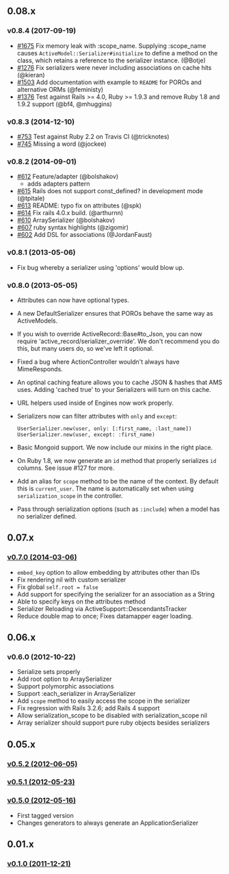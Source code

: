 ## 0.08.x

### v0.8.4 (2017-09-19)

- [#1675](https://github.com/rails-api/active_model_serializers/pull/1675) Fix memory leak with :scope_name.
  Supplying :scope_name causes `ActiveModel::Serializer#initialize` to
  define a method on the class, which retains a reference to the
  serializer instance. (@Botje)
- [#1276](https://github.com/rails-api/active_model_serializers/pull/1276) Fix serializers were never including associations on cache hits (@kieran)
- [#1503](https://github.com/rails-api/active_model_serializers/pull/1503) Add documentation with example to `README` for POROs and alternative ORMs (@feministy)
- [#1376](https://github.com/rails-api/active_model_serializers/pull/1376) Test against Rails >= 4.0, Ruby >= 1.9.3 and remove Ruby 1.8 and 1.9.2 support (@bf4, @mhuggins)

### v0.8.3 (2014-12-10)

- [#753](https://github.com/rails-api/active_model_serializers/pull/753) Test against Ruby 2.2 on Travis CI (@tricknotes)
- [#745](https://github.com/rails-api/active_model_serializers/pull/745) Missing a word (@jockee)

### v0.8.2 (2014-09-01)

- [#612](https://github.com/rails-api/active_model_serializers/pull/612) Feature/adapter (@bolshakov)
  * adds adapters pattern
- [#615](https://github.com/rails-api/active_model_serializers/pull/615) Rails does not support const_defined? in development mode (@tpitale)
- [#613](https://github.com/rails-api/active_model_serializers/pull/613) README: typo fix on attributes (@spk)
- [#614](https://github.com/rails-api/active_model_serializers/pull/614) Fix rails 4.0.x build. (@arthurnn)
- [#610](https://github.com/rails-api/active_model_serializers/pull/610) ArraySerializer (@bolshakov)
- [#607](https://github.com/rails-api/active_model_serializers/pull/607) ruby syntax highlights (@zigomir)
- [#602](https://github.com/rails-api/active_model_serializers/pull/602) Add DSL for associations (@JordanFaust)

### v0.8.1 (2013-05-06)

* Fix bug whereby a serializer using 'options' would blow up.

### v0.8.0 (2013-05-05)

* Attributes can now have optional types.

* A new DefaultSerializer ensures that POROs behave the same way as ActiveModels.

* If you wish to override ActiveRecord::Base#to_Json, you can now require
  'active_record/serializer_override'. We don't recommend you do this, but
  many users do, so we've left it optional.

* Fixed a bug where ActionController wouldn't always have MimeResponds.

* An optinal caching feature allows you to cache JSON & hashes that AMS uses.
  Adding 'cached true' to your Serializers will turn on this cache.

* URL helpers used inside of Engines now work properly.

* Serializers now can filter attributes with `only` and `except`:

  ```
  UserSerializer.new(user, only: [:first_name, :last_name])
  UserSerializer.new(user, except: :first_name)
  ```

* Basic Mongoid support. We now include our mixins in the right place.

* On Ruby 1.8, we now generate an `id` method that properly serializes `id`
  columns. See issue #127 for more.

* Add an alias for `scope` method to be the name of the context. By default
  this is `current_user`. The name is automatically set when using
  `serialization_scope` in the controller.

* Pass through serialization options (such as `:include`) when a model
  has no serializer defined.

## 0.07.x

### [v0.7.0 (2014-03-06)](https://github.com/rails-api/active_model_serializers/commit/fabdc621ff97fbeca317f6301973dd4564b9e695)

* ```embed_key``` option to allow embedding by attributes other than IDs
* Fix rendering nil with custom serializer
* Fix global ```self.root = false```
* Add support for specifying the serializer for an association as a String
* Able to specify keys on the attributes method
* Serializer Reloading via ActiveSupport::DescendantsTracker
* Reduce double map to once; Fixes datamapper eager loading.

## 0.06.x

### v0.6.0 (2012-10-22)

* Serialize sets properly
* Add root option to ArraySerializer
* Support polymorphic associations
* Support :each_serializer in ArraySerializer
* Add `scope` method to easily access the scope in the serializer
* Fix regression with Rails 3.2.6; add Rails 4 support
* Allow serialization_scope to be disabled with serialization_scope nil
* Array serializer should support pure ruby objects besides serializers

## 0.05.x

### [v0.5.2 (2012-06-05)](https://github.com/rails-api/active_model_serializers/commit/615afd125c260432d456dc8be845867cf87ea118#diff-0c5c12f311d3b54734fff06069efd2ac)

### [v0.5.1 (2012-05-23)](https://github.com/rails-api/active_model_serializers/commit/00194ec0e41831802fcbf893a34c0bb0853ebe14#diff-0c5c12f311d3b54734fff06069efd2ac)

### [v0.5.0 (2012-05-16)](https://github.com/rails-api/active_model_serializers/commit/33d4842dcd35c7167b0b33fc0abcf00fb2c92286)

* First tagged version
* Changes generators to always generate an ApplicationSerializer

## 0.01.x

### [v0.1.0 (2011-12-21)](https://github.com/rails-api/active_model_serializers/commit/1e0c9ef93b96c640381575dcd30be07ac946818b)
